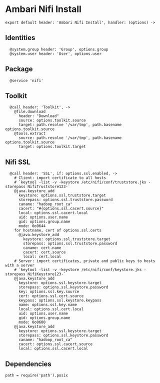 
# Ambari Nifi Install

    export default header: 'Ambari Nifi Install', handler: (options) ->

## Identities

      @system.group header: 'Group', options.group
      @system.user header: 'User', options.user

## Package

      @service 'nifi'

## Toolkit

      @call header: 'Toolkit', ->
        @file.download
          header: "Download"
          source: options.toolkit.source
          target: path.resolve '/var/tmp', path.basename options.toolkit.source
        @tools.extract
          source: path.resolve '/var/tmp', path.basename options.toolkit.source
          target: options.toolkit.target

## Nifi SSL

      @call header: 'SSL', if: options.ssl.enabled, ->
        # Client: import certificate to all hosts
        # `keytool -list -v -keystore /etc/nifi/conf/truststore.jks -storepass NifiTruststore123-`
        @java.keystore_add
          keystore: options.ssl.truststore.target
          storepass: options.ssl.truststore.password
          caname: "hadoop_root_ca"
          cacert: "#{options.ssl.cacert.source}"
          local: options.ssl.cacert.local
          uid: options.user.name
          gid: options.group.name
          mode: 0o0644
        for hostname, cert of options.ssl.certs
          @java.keystore_add
            keystore: options.ssl.truststore.target
            storepass: options.ssl.truststore.password
            caname: cert.name
            cacert: cert.source
            local: cert.local
        # Server: import certificates, private and public keys to hosts with a server
        # `keytool -list -v -keystore /etc/nifi/conf/keystore.jks -storepass NifiKeystore123-`
        @java.keystore_add
          keystore: options.ssl.keystore.target
          storepass: options.ssl.keystore.password
          key: options.ssl.key.source
          cert: options.ssl.cert.source
          keypass: options.ssl.keystore.keypass
          name: options.ssl.key.name
          local: options.ssl.cert.local
          uid: options.user.name
          gid: options.group.name
          mode: 0o0600
        @java.keystore_add
          keystore: options.ssl.keystore.target
          storepass: options.ssl.keystore.password
          caname: "hadoop_root_ca"
          cacert: options.ssl.cacert.source
          local: options.ssl.cacert.local

## Dependencies

    path = require('path').posix

[sr]: http://docs.hortonworks.com/HDPDocuments/Ambari-2.2.2.0/bk_Installing_HDP_AMB/content/_meet_minimum_system_requirements.html
